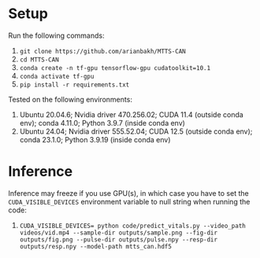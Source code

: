 # Setup

Run the following commands:
1. `git clone https://github.com/arianbakh/MTTS-CAN`
2. `cd MTTS-CAN`
3. `conda create -n tf-gpu tensorflow-gpu cudatoolkit=10.1`
4. `conda activate tf-gpu`
5. `pip install -r requirements.txt`

Tested on the following environments:
1. Ubuntu 20.04.6; Nvidia driver 470.256.02; CUDA 11.4 (outside conda env); conda 4.11.0; Python 3.9.7 (inside conda env)
2. Ubuntu 24.04; Nvidia driver 555.52.04; CUDA 12.5 (outside conda env); conda 23.1.0; Python 3.9.19 (inside conda env)

# Inference

Inference may freeze if you use GPU(s), in which case you have to set the `CUDA_VISIBLE_DEVICES` environment variable to null string when running the code:
1. `CUDA_VISIBLE_DEVICES= python code/predict_vitals.py --video_path videos/vid.mp4 --sample-dir outputs/sample.png --fig-dir outputs/fig.png --pulse-dir outputs/pulse.npy --resp-dir outputs/resp.npy --model-path mtts_can.hdf5`
